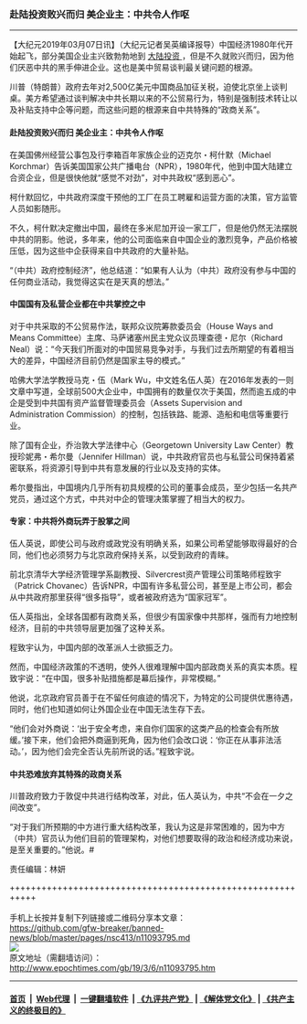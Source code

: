 ### 赴陆投资败兴而归 美企业主：中共令人作呕
------------------------

<p>
 【大纪元2019年03月07日讯】（大纪元记者吴英编译报导）中国经济1980年代开始起飞，部分美国企业主兴致勃勃地到
 <a href="http://www.epochtimes.com/gb/tag/%E5%A4%A7%E9%99%86%E6%8A%95%E8%B5%84.html">
  大陆投资
 </a>
 ，但是不久就败兴而归，因为他们厌恶中共的黑手伸进企业。这也是美中贸易谈判最关键问题的根源。
</p>
<p>
 川普（特朗普）政府去年对2,500亿美元中国商品加征关税，迫使北京坐上谈判桌。美方希望通过谈判解决中共长期以来的不公贸易行为，特别是强制技术转让以及补贴支持中企等问题，而这些问题的根源来自中共特殊的“政商关系”。
</p>
<h4>
 赴陆投资败兴而归 美企业主：中共令人作呕
</h4>
<p>
 在美国佛州经营公事包及行李箱百年家族企业的迈克尔・柯什默（Michael Korchmar）告诉美国国家公共广播电台（NPR），1980年代，他到中国大陆建立合资企业，但是很快他就“感觉不对劲”，对中共政权“感到恶心”。
</p>
<p>
 柯什默回忆，中共政府深度干预他的工厂在员工聘雇和运营方面的决策，官方监管人员如影随形。
</p>
<p>
 不久，柯什默决定撤出中国，最终在多米尼加开设一家工厂，但是他仍然无法摆脱中共的阴影。他说，多年来，他的公司面临来自中国企业的激烈竞争，产品价格被压低，因为这些中企获得来自中共政府的大量补贴。
</p>
<p>
 “（中共）政府控制经济”，他总结道：“如果有人认为（中共）政府没有参与中国的任何商业活动，我觉得这实在是天真的想法。”
</p>
<h4>
 中国国有及私营企业都在中共掌控之中
</h4>
<p>
 对于中共采取的不公贸易作法，联邦众议院筹款委员会（House Ways and Means Committee）主席、马萨诸塞州民主党众议员理查德・尼尔（Richard Neal）说：“今天我们所面对的中国贸易竞争对手，与我们过去所期望的有着相当大的差异，中国经济目前仍然是国家主导的模式。”
</p>
<p>
 哈佛大学法学教授马克・伍（Mark Wu，中文姓名伍人英）在2016年发表的一则文章中写道，全球前500大企业中，中国拥有的数量仅次于美国，然而逾五成的中企是受到中共国有资产监督管理委员会（Assets Supervision and Administration Commission）的控制，包括铁路、能源、造船和电信等重要行业。
</p>
<p>
 除了国有企业，乔治敦大学法律中心（Georgetown University Law Center）教授珍妮弗・希尔曼（Jennifer Hillman）说，中共政府官员也与私营公司保持着紧密联系，将资源引导到中共有意发展的行业以及支持的实体。
</p>
<p>
 希尔曼指出，中国境内几乎所有初具规模的公司的董事会成员，至少包括一名共产党员，通过这个方式，中共对中企的管理决策掌握了相当大的权力。
</p>
<h4>
 专家：中共将外商玩弄于股掌之间
</h4>
<p>
 伍人英说，即使公司与政府或政党没有明确关系，如果公司希望能够取得最好的合同，他们也必须努力与北京政府保持关系，以受到政府的青睐。
</p>
<p>
 前北京清华大学经济管理学系副教授、Silvercrest资产管理公司策略师程致宇（Patrick Chovanec）告诉NPR，中国有许多私营公司，甚至是上市公司，都会从中共政府那里获得“很多指导”，或者被政府选为“国家冠军”。
</p>
<p>
 伍人英指出，全球各国都有政商关系，但很少有国家像中共那样，强而有力地控制经济，目前的中共领导层更加强了这种关系。
</p>
<p>
 程致宇认为，中国内部的改革派人士欲振乏力。
</p>
<p>
 然而，中国经济政策的不透明，使外人很难理解中国内部政商关系的真实本质。程致宇说：“在中国，很多补贴措施都是幕后操作，非常模糊。”
</p>
<p>
 他说，北京政府官员善于在不留任何痕迹的情况下，为特定的公司提供优惠待遇，同时，他们也知道如何让外国企业在中国无法生存下去。
</p>
<p>
 “他们会对外商说：‘出于安全考虑，来自你们国家的这类产品的检查会有所放缓。’接下来，他们会把外商逼到死角，因为他们会改口说：‘你正在从事非法活动。’，因为他们会完全否认先前所说的话。”程致宇说。
</p>
<h4>
 中共恐难放弃其特殊的政商关系
</h4>
<p>
 川普政府致力于敦促中共进行结构改革，对此，伍人英认为，中共“不会在一夕之间改变”。
</p>
<p>
 “对于我们所预期的中方进行重大结构改革，我认为这是非常困难的，因为中方（中共）官员认为他们目前的管理架构，对他们想要取得的政治和经济成功来说，是至关重要的。”他说。#
</p>
<p>
 责任编辑：林妍
</p>

+++++++++++++++++++++++++++++++++++++++++++++++++++++++++++<br/><br/>
手机上长按并复制下列链接或二维码分享本文章：<br/>
https://github.com/gfw-breaker/banned-news/blob/master/pages/nsc413/n11093795.md <br/>
<a href='https://github.com/gfw-breaker/banned-news/blob/master/pages/nsc413/n11093795.md'><img src='https://github.com/gfw-breaker/banned-news/blob/master/pages/nsc413/n11093795.md.png'/></a> <br/>
原文地址（需翻墙访问）：http://www.epochtimes.com/gb/19/3/6/n11093795.htm


------------------------
#### [首页](https://github.com/gfw-breaker/banned-news/blob/master/README.md) &nbsp;|&nbsp; [Web代理](https://github.com/labour-camp/helloworld) &nbsp;|&nbsp; [一键翻墙软件](https://github.com/gfw-breaker/nogfw/blob/master/README.md) &nbsp;| [《九评共产党》](https://github.com/gfw-breaker/9ping.md/blob/master/README.md#九评之一评共产党是什么) | [《解体党文化》](https://github.com/gfw-breaker/jtdwh.md/blob/master/README.md) | [《共产主义的终极目的》](https://github.com/gfw-breaker/gczydzjmd.md/blob/master/README.md)

